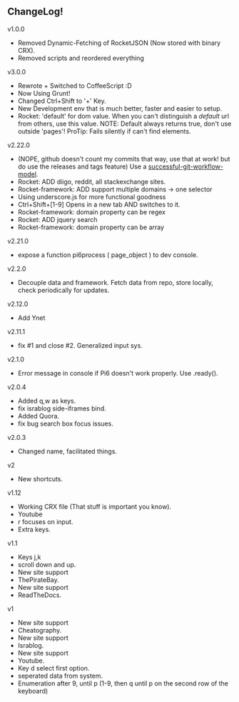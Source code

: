 ## ChangeLog!
v1.0.0
- Removed Dynamic-Fetching of RocketJSON (Now stored with binary CRX).
- Removed scripts and reordered everything

v3.0.0
- Rewrote + Switched to CoffeeScript :D
- Now Using Grunt!
- Changed Ctrl+Shift to '+' Key.
- New Development env that is much better, faster and easier to setup.
- Rocket: 'default' for dom value.
    When you can't distinguish a *default* url from others, use this value.
    NOTE: Default always returns true, don't use outside 'pages'!
    ProTip: Fails silently if can't find elements.


v2.22.0
- (NOPE, github doesn't count my commits that way, use that at work! but do use the releases and tags feature) Use a [successful-git-workflow-model](http://nvie.com/posts/a-successful-git-branching-model/).
- Rocket: ADD diigo, reddit, all stackexchange sites.
- Rocket-framework: ADD support multiple domains -> one selector
- Using underscore.js for more functional goodness
- Ctrl+Shift+[1-9] Opens in a new tab AND switches to it.
- Rocket-framework: domain property can be regex
- Rocket: ADD jquery search
- Rocket-framework: domain property can be array

v2.21.0
- expose a function pi6process ( page_object ) to dev console.

v2.2.0
- Decouple data and framework. Fetch data from repo, store locally, check periodically for updates.

v2.12.0
- Add Ynet

v2.11.1
- fix #1 and close #2. Generalized input sys.

v2.1.0
- Error message in console if Pi6 doesn't work properly.
Use .ready().

v2.0.4
- Added q,w as keys.
- fix israblog side-iframes bind.
- Added Quora.
- fix bug search box focus issues.

v2.0.3
- Changed name, facilitated things.

v2
- New shortcuts.

v1.12
- Working CRX file (That stuff is important you know).
- Youtube
- r focuses on input.
- Extra keys.

v1.1
- Keys j,k
- scroll down and up.
- New site support
- ThePirateBay.
- New site support
- ReadTheDocs.

v1
- New site support
- Cheatography.
- New site support
- Israblog.
- New site support
- Youtube.
- Key d select first option.
- seperated data from system.
- Enumeration after 9, until p (1-9, then q until p on the second row of the keyboard)